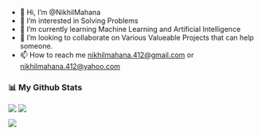 - 👋 Hi, I’m @NikhilMahana
- 👀 I’m interested in Solving Problems
- 🌱 I’m currently learning Machine Learning and Artificial Intelligence
- 💞️ I’m looking to collaborate on Various Valueable Projects that can help someone.
- 📫 How to reach me nikhilmahana.412@gmail.com or nikhilmahana.412@yahoo.com 

### 📊 My Github Stats




  <p><img align="center" src="https://github-readme-stats.vercel.app/api?username=NikhilMahana&show_icons=true&theme=algolia&count_private=true" />
</a>

  <img align="center" src="https://github-readme-streak-stats.herokuapp.com/?user=NikhilMahana&" />
</a></p>




 <p> <a href="https://github.com/anuraghazra/github-readme-stats"<img align="center" src="https://github-readme-stats.vercel.app/api/top-langs/?username=NikhilMahana&theme=blue-green" />
</a>
<a href="https://github.com/ryo-ma/github-profile-trophy">
  <img align="center" src="https://github-profile-trophy.vercel.app/?username=NikhilMahana&theme=algolia" />
</a></p>




<!---
NikhilMahana/NikhilMahana is a ✨ special ✨ repository because its `README.md` (this file) appears on your GitHub profile.
You can click the Preview link to take a look at your changes.
--->
